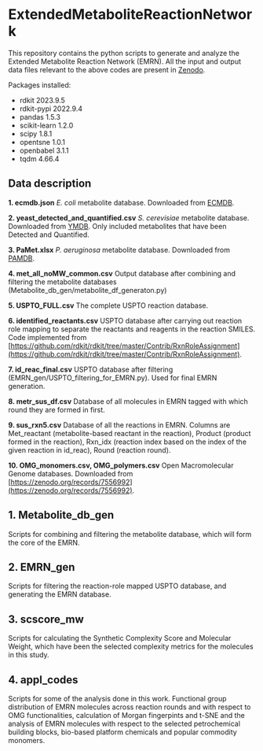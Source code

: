 # ExtendedMetaboliteReactionNetwork

This repository contains the python scripts to generate and analyze the Extended Metabolite Reaction Network (EMRN). All the input and output data files relevant to the above codes are present in [Zenodo](https://doi.org/10.5281/zenodo.14719996).

Packages installed:
* rdkit 2023.9.5
* rdkit-pypi 2022.9.4
* pandas 1.5.3
* scikit-learn 1.2.0
* scipy  1.8.1
* opentsne 1.0.1
* openbabel 3.1.1
* tqdm 4.66.4

## Data description
**1. ecmdb.json**
_E. coli_ metabolite database. Downloaded from [ECMDB](https://ecmdb.ca/).

**2. yeast_detected_and_quantified.csv**
_S. cerevisiae_ metabolite database. Downloaded from [YMDB](https://www.ymdb.ca/). Only included metabolites that have been Detected and Quantified.

**3. PaMet.xlsx**
_P. aeruginosa_ metabolite database. Downloaded from [PAMDB](http://pseudomonas.umaryland.edu/).

**4. met_all_noMW_common.csv**
Output database after combining and filtering the metabolite databases (Metabolite_db_gen/metabolite_df_generaton.py)

**5. USPTO_FULL.csv**
The complete USPTO reaction database.

**6. identified_reactants.csv**
USPTO database after carrying out reaction role mapping to separate the reactants and reagents in the reaction SMILES. Code implemented from [https://github.com/rdkit/rdkit/tree/master/Contrib/RxnRoleAssignment](https://github.com/rdkit/rdkit/tree/master/Contrib/RxnRoleAssignment).

**7. id_reac_final.csv**
USPTO database after filtering (EMRN_gen/USPTO_filtering_for_EMRN.py). Used for final EMRN generation.

**8. metr_sus_df.csv**
Database of all molecules in EMRN tagged with which round they are formed in first.

**9. sus_rxn5.csv**
Database of all the reactions in EMRN. Columns are Met_reactant (metabolite-based reactant in the reaction), Product (product formed in the reaction), Rxn_idx (reaction index based on the index of the given reaction in id_reac), Round (reaction round).

**10. OMG_monomers.csv, OMG_polymers.csv**
Open Macromolecular Genome databases. Downloaded from [https://zenodo.org/records/7556992](https://zenodo.org/records/7556992).

## 1. Metabolite_db_gen

Scripts for combining and filtering the metabolite database, which will form the core of the EMRN.

## 2. EMRN_gen

Scripts for filtering the reaction-role mapped USPTO database, and generating the EMRN database.

## 3. scscore_mw

Scripts for calculating the Synthetic Complexity Score and Molecular Weight, which have been the selected complexity metrics for the molecules in this study.

## 4. appl_codes

Scripts for some of the analysis done in this work. Functional group distribution of EMRN molecules across reaction rounds and with respect to OMG functionalities, calculation of Morgan fingerpints and t-SNE and the analysis of EMRN molecules with respect to the selected petrochemical building blocks, bio-based platform chemicals and popular commodity monomers.


